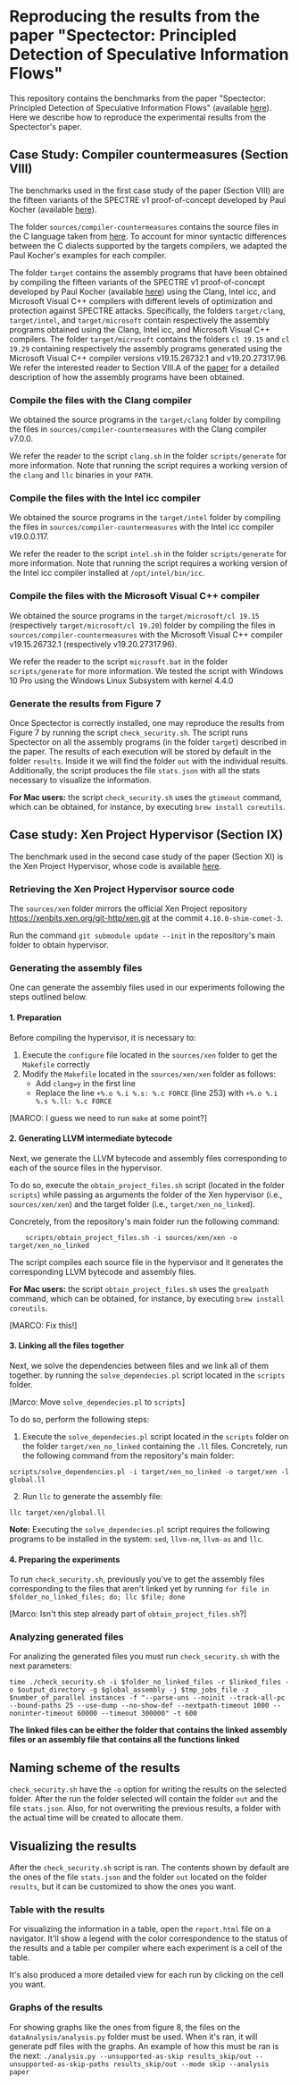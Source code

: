 # <a name="benchmarks"></a> Reproducing the results from the paper "Spectector: Principled Detection of Speculative Information Flows"

This repository contains the benchmarks from the paper "Spectector:
Principled Detection of Speculative Information Flows" (available
[here](https://spectector.github.io/papers/spectector.pdf)). Here we
describe how to reproduce the experimental results from the
Spectector's paper.

## Case Study: Compiler countermeasures (Section VIII)

The benchmarks used in the first case study of the paper (Section
VIII) are the fifteen variants of the SPECTRE v1 proof-of-concept
developed by Paul Kocher (available
[here](https://www.paulkocher.com/doc/MicrosoftCompilerSpectreMitigation.html)).

The folder `sources/compiler-countermeasures` contains the source
files in the C language taken from
[here](https://www.paulkocher.com/doc/MicrosoftCompilerSpectreMitigation.html).
To account for minor syntactic differences between the C dialects
supported by the targets compilers, we adapted the Paul Kocher's
examples for each compiler.

The folder `target` contains the assembly programs that have been
obtained by compiling the fifteen variants of the SPECTRE v1
proof-of-concept developed by Paul Kocher (available
[here](https://www.paulkocher.com/doc/MicrosoftCompilerSpectreMitigation.html))
using the Clang, Intel icc, and Microsoft Visual C++ compilers with
different levels of optimization and protection against SPECTRE
attacks. Specifically, the folders `target/clang`, `target/intel`, and
`target/microsoft` contain respectively the assembly programs obtained
using the Clang, Intel icc, and Microsoft Visual C++ compilers.  The
folder `target/microsoft` contains the folders `cl 19.15` and `cl
19.29` containing respectively the assembly programs generated using
the Microsoft Visual C++ compiler versions v19.15.26732.1 and
v19.20.27317.96. We refer the interested reader to Section VIII.A of
the [paper](https://spectector.github.io/papers/spectector.pdf) for a
detailed description of how the assembly programs have been obtained.

### Compile the files with the Clang compiler

We obtained the source programs in the `target/clang` folder by
compiling the files in `sources/compiler-countermeasures` with the
Clang compiler v7.0.0.

We refer the reader to the script `clang.sh` in the folder
`scripts/generate` for more information. Note that running the script
requires a working version of the `clang` and `llc` binaries in your
`PATH`.

### Compile the files with the Intel icc compiler

We obtained the source programs in the `target/intel` folder by
compiling the files in `sources/compiler-countermeasures` with the
Intel icc compiler v19.0.0.117.

We refer the reader to the script `intel.sh` in the folder
`scripts/generate` for more information. Note that running the script
requires a working version of the Intel icc compiler installed at
`/opt/intel/bin/icc`.

### Compile the files with the Microsoft Visual C++ compiler

We obtained the source programs in the `target/microsoft/cl 19.15`
(respectively `target/microsoft/cl 19.20`) folder by compiling the
files in `sources/compiler-countermeasures` with the Microsoft Visual
C++ compiler v19.15.26732.1 (respectively v19.20.27317.96).

We refer the reader to the script `microsoft.bat` in the folder
`scripts/generate` for more information. We tested the script with
Windows 10 Pro using the Windows Linux Subsystem with kernel 4.4.0

### Generate the results from Figure 7

Once Spectector is correctly installed, one may reproduce the results
from Figure 7 by running the script `check_security.sh`.  The script
runs Spectector on all the assembly programs (in the folder `target`)
described in the paper.  The results of each execution will be stored
by default in the folder `results`. Inside it we will find the folder
`out` with the individual results.  Additionally, the script produces
the file `stats.json` with all the stats necessary to visualize the
information.

 **For Mac users:** the script `check_security.sh` uses the `gtimeout`
 command, which can be obtained, for instance, by executing `brew
 install coreutils`.

## Case study: Xen Project Hypervisor (Section IX)

The benchmark used in the second case study of the paper (Section XI)
is the Xen Project Hypervisor, whose code is available
[here](https://xenbits.xen.org/git-http/xen.git).

### Retrieving the Xen Project Hypervisor source code

The `sources/xen` folder mirrors the official Xen Project repository
https://xenbits.xen.org/git-http/xen.git at the commit
`4.10.0-shim-comet-3`.

Run the command `git submodule update --init` in the repository's main
folder to obtain hypervisor.



### Generating the assembly files

One can  generate the assembly files used in our experiments following the steps
outlined below.

#### 1. Preparation

Before compiling the hypervisor, it is necessary to: 
1. Execute the `configure` file located in the `sources/xen` folder to get the
`Makefile` correctly
2. Modify the `Makefile` located in the `sources/xen/xen` folder as follows:
    * Add `clang=y` in the first line
    * Replace the line `+%.o %.i %.s: %.c FORCE` (line 253) with `+%.o
    %.i %.s %.ll: %.c FORCE`

[MARCO: I guess we need to run `make` at some point?]

#### 2. Generating LLVM intermediate bytecode
Next, we generate the LLVM bytecode and assembly files corresponding
to each of the source files in the hypervisor.

To do so, execute the
`obtain_project_files.sh` script (located in the folder
`scripts`) while passing as arguments the folder of
the Xen hypervisor (i.e., `sources/xen/xen`) and the target folder
(i.e., `target/xen_no_linked`).

Concretely, from the repository's main folder run the following command:

```
    scripts/obtain_project_files.sh -i sources/xen/xen -o target/xen_no_linked
```

The script compiles each source file in the hypervisor and it
generates the corresponding LLVM bytecode and assembly files.

 **For Mac users:** the script `obtain_project_files.sh` uses the `grealpath`
 command, which can be obtained, for instance, by executing `brew
 install coreutils`.

 [MARCO: Fix this!]

#### 3. Linking all the files together

Next, we solve the dependencies between files and we link all of them together. by running the `solve_dependecies.pl` script located in  the `scripts` folder.

[Marco: Move `solve_dependecies.pl` to `scripts`]

To do so, perform the following steps:
1. Execute the `solve_dependecies.pl` script located in  the `scripts` folder on the folder `target/xen_no_linked` containing the `.ll` files. Concretely, run the following command from the repository's main folder:

``` 
scripts/solve_dependencies.pl -i target/xen_no_linked -o target/xen -l global.ll
```
2. Run `llc` to generate the assembly file:
```
llc target/xen/global.ll
```

**Note:** Executing the `solve_dependecies.pl` script requires the following programs to be installed in the system: `sed`, `llvm-nm`, `llvm-as` and `llc`.

#### 4. Preparing the experiments

To run `check_security.sh`, previously you've to get the assembly
files corresponding to the files that aren't linked yet by running
`for file in $folder_no_linked_files; do; llc $file; done`

[Marco: Isn't this step already part of `obtain_project_files.sh`?]

### Analyzing generated files

For analizing the generated files you must run `check_security.sh`
with the next parameters:

`time ./check_security.sh -i $folder_no_linked_files -r
$linked_files -o $output_directory -g $global_assembly -j
$tmp_jobs_file -z $number_of_parallel instances -f "--parse-uns
--noinit --track-all-pc --bound-paths 25 --use-dump --no-show-def
--nextpath-timeout 1000 --noninter-timeout 60000 --timeout 300000" -t
600`

**The linked files can be either the folder that contains the linked
assembly files or an assembly file that contains all the functions
linked**

## Naming scheme of the results

`check_security.sh` have the `-o` option for writing the results on
the selected folder.  After the run the folder selected will contain
the folder `out` and the file `stats.json`.  Also, for not overwriting
the previous results, a folder with the actual time will be created to
allocate them.

## Visualizing the results

After the `check_security.sh` script is ran. The contents shown by
default are the ones of the file `stats.json` and the folder `out`
located on the folder `results`, but it can be customized to show the
ones you want.

### Table with the results

For visualizing the information in a table, open the `report.html`
file on a navigator. It'll show a legend with the color correspondence
to the status of the results and a table per compiler where each
experiment is a cell of the table.

It's also produced a more detailed view for each run by clicking on
the cell you want.

### Graphs of the results

For showing graphs like the ones from figure 8, the files on the
`dataAnalysis/analysis.py` folder must be used. When it's ran, it will
generate pdf files with the graphs. An example of how this must be ran
is the next: `./analysis.py --unsupported-as-skip results_skip/out
--unsupported-as-skip-paths results_skip/out --mode skip --analysis
paper`

